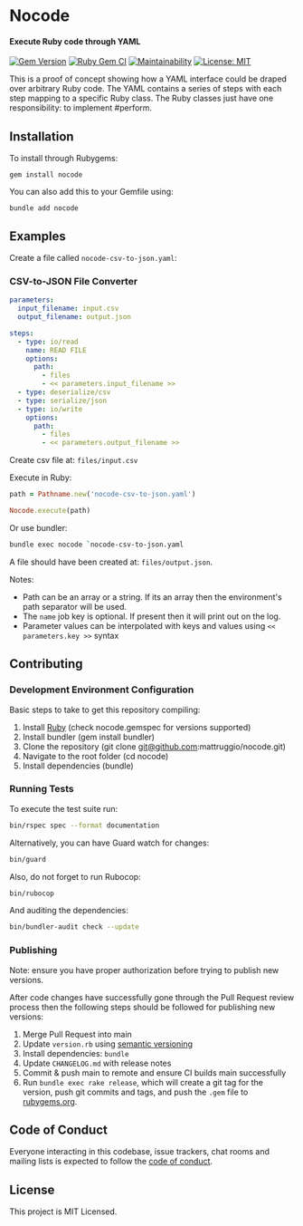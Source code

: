 # Nocode

#### Execute Ruby code through YAML

[![Gem Version](https://badge.fury.io/rb/nocode.svg)](https://badge.fury.io/rb/nocode) [![Ruby Gem CI](https://github.com/mattruggio/nocode/actions/workflows/rubygem.yml/badge.svg)](https://github.com/mattruggio/nocode/actions/workflows/rubygem.yml) [![Maintainability](https://api.codeclimate.com/v1/badges/66479dae44129c87dc88/maintainability)](https://codeclimate.com/github/mattruggio/nocode/maintainability) [![License: MIT](https://img.shields.io/badge/License-MIT-yellow.svg)](https://opensource.org/licenses/MIT)

This is a proof of concept showing how a YAML interface could be draped over arbitrary Ruby code.  The YAML contains a series of steps with each step mapping to a specific Ruby class.  The Ruby classes just have one responsibility: to implement #perform.

## Installation

To install through Rubygems:

````
gem install nocode
````

You can also add this to your Gemfile using:

````
bundle add nocode
````

## Examples

Create a file called `nocode-csv-to-json.yaml`:

### CSV-to-JSON File Converter

````yaml
parameters:
  input_filename: input.csv
  output_filename: output.json

steps:
  - type: io/read
    name: READ FILE
    options:
      path:
        - files
        - << parameters.input_filename >>
  - type: deserialize/csv
  - type: serialize/json
  - type: io/write
    options:
      path:
        - files
        - << parameters.output_filename >>
````

Create csv file at: `files/input.csv`

Execute in Ruby:

````ruby
path = Pathname.new('nocode-csv-to-json.yaml')

Nocode.execute(path)
````

Or use bundler:

````zsh
bundle exec nocode `nocode-csv-to-json.yaml
````

A file should have been created at: `files/output.json`.

Notes:

* Path can be an array or a string.  If its an array then the environment's path separator will be used.
* The `name` job key is optional.  If present then it will print out on the log.
* Parameter values can be interpolated with keys and values using `<< parameters.key >>` syntax



## Contributing

### Development Environment Configuration

Basic steps to take to get this repository compiling:

1. Install [Ruby](https://www.ruby-lang.org/en/documentation/installation/) (check nocode.gemspec for versions supported)
2. Install bundler (gem install bundler)
3. Clone the repository (git clone git@github.com:mattruggio/nocode.git)
4. Navigate to the root folder (cd nocode)
5. Install dependencies (bundle)

### Running Tests

To execute the test suite run:

````zsh
bin/rspec spec --format documentation
````

Alternatively, you can have Guard watch for changes:

````zsh
bin/guard
````

Also, do not forget to run Rubocop:

````zsh
bin/rubocop
````

And auditing the dependencies:

````zsh
bin/bundler-audit check --update
````

### Publishing

Note: ensure you have proper authorization before trying to publish new versions.

After code changes have successfully gone through the Pull Request review process then the following steps should be followed for publishing new versions:

1. Merge Pull Request into main
2. Update `version.rb` using [semantic versioning](https://semver.org/)
3. Install dependencies: `bundle`
4. Update `CHANGELOG.md` with release notes
5. Commit & push main to remote and ensure CI builds main successfully
6. Run `bundle exec rake release`, which will create a git tag for the version, push git commits and tags, and push the `.gem` file to [rubygems.org](https://rubygems.org).

## Code of Conduct

Everyone interacting in this codebase, issue trackers, chat rooms and mailing lists is expected to follow the [code of conduct](https://github.com/mattruggio/nocode/blob/main/CODE_OF_CONDUCT.md).

## License

This project is MIT Licensed.

